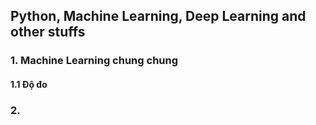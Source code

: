 Python, Machine Learning, Deep Learning and other stuffs
-----------------
### 1. Machine Learning chung chung
#### 1.1 Độ đo
####
### 2. 
